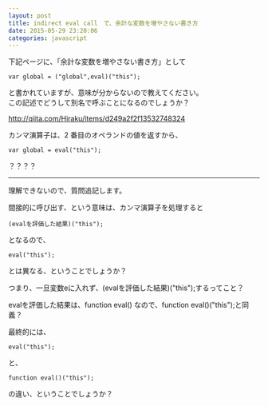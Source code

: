 ```yaml
---
layout: post
title: indirect eval call　で、余計な変数を増やさない書き方
date: 2015-05-29 23:20:06
categories: javascript
---
```

<p>下記ページに、「余計な変数を増やさない書き方」として</p>

<pre><code>var global = ("global",eval)("this");
</code></pre>

<p>と書かれていますが、意味が分からないので教えてください。<br>
この記述でどうして別名で呼ぶことになるのでしょうか？</p>

<p><a href="http://qiita.com/Hiraku/items/d249a2f2f13532748324" rel="nofollow">http://qiita.com/Hiraku/items/d249a2f2f13532748324</a></p>

<p>カンマ演算子は、2 番目のオペランドの値を返すから、</p>

<pre><code>var global = eval("this");
</code></pre>

<p>？？？？</p>

<hr>

<p>理解できないので、質問追記します。</p>

<p>間接的に呼び出す、という意味は、カンマ演算子を処理すると</p>

<pre><code>(evalを評価した結果)("this");
</code></pre>

<p>となるので、</p>

<pre><code>eval("this");
</code></pre>

<p>とは異なる、ということでしょうか？</p>

<p>つまり、一旦変数eに入れず、(evalを評価した結果)("this");するってこと？</p>

<p>evalを評価した結果は、function eval() なので、function eval()("this");と同義？</p>

<p>最終的には、</p>

<pre><code>eval("this");
</code></pre>

<p>と、</p>

<pre><code>function eval()("this");
</code></pre>

<p>の違い、ということでしょうか？</p>
